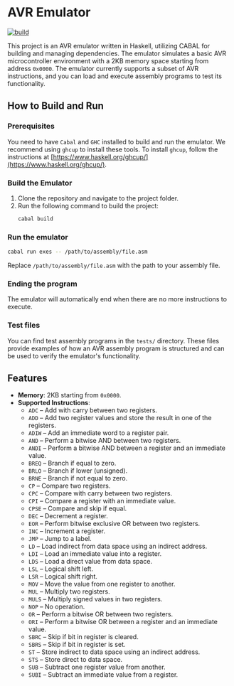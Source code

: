 # AVR Emulator
[![build](https://github.com/Flu/avr-emulator/actions/workflows/haskell.yml/badge.svg)](https://github.com/Flu/avr-emulator/actions/workflows/haskell.yml)

This project is an AVR emulator written in Haskell, utilizing CABAL for building and managing dependencies. The emulator simulates a basic AVR microcontroller environment with a 2KB memory space starting from address `0x0000`. The emulator currently supports a subset of AVR instructions, and you can load and execute assembly programs to test its functionality.

## How to Build and Run

### Prerequisites
You need to have `Cabal` and `GHC` installed to build and run the emulator. We recommend using `ghcup` to install these tools. To install `ghcup`, follow the instructions at [https://www.haskell.org/ghcup/](https://www.haskell.org/ghcup/).

### Build the Emulator

1. Clone the repository and navigate to the project folder.
2. Run the following command to build the project:
   ```bash
   cabal build
   ```

### Run the emulator

```bash
cabal run exes -- /path/to/assembly/file.asm
```

Replace `/path/to/assembly/file.asm` with the path to your assembly file.

### Ending the program

The emulator will automatically end when there are no more instructions to execute.

### Test files

You can find test assembly programs in the `tests/` directory. These files provide examples of how an AVR assembly program is structured and can be used to verify the emulator's functionality.

## Features
- **Memory**: 2KB starting from `0x0000`.
- **Supported Instructions**:
  - `ADC` – Add with carry between two registers.
  - `ADD` – Add two register values and store the result in one of the registers.
  - `ADIW` – Add an immediate word to a register pair.
  - `AND` – Perform a bitwise AND between two registers.
  - `ANDI` – Perform a bitwise AND between a register and an immediate value.
  - `BREQ` – Branch if equal to zero.
  - `BRLO` – Branch if lower (unsigned).
  - `BRNE` – Branch if not equal to zero.
  - `CP` – Compare two registers.
  - `CPC` – Compare with carry between two registers.
  - `CPI` – Compare a register with an immediate value.
  - `CPSE` – Compare and skip if equal.
  - `DEC` – Decrement a register.
  - `EOR` – Perform bitwise exclusive OR between two registers.
  - `INC` – Increment a register.
  - `JMP` – Jump to a label.
  - `LD` – Load indirect from data space using an indirect address.
  - `LDI` – Load an immediate value into a register.
  - `LDS` – Load a direct value from data space.
  - `LSL` – Logical shift left.
  - `LSR` – Logical shift right.
  - `MOV` – Move the value from one register to another.
  - `MUL` – Multiply two registers.
  - `MULS` – Multiply signed values in two registers.
  - `NOP` – No operation.
  - `OR` – Perform a bitwise OR between two registers.
  - `ORI` – Perform a bitwise OR between a register and an immediate value.
  - `SBRC` – Skip if bit in register is cleared.
  - `SBRS` – Skip if bit in register is set.
  - `ST` – Store indirect to data space using an indirect address.
  - `STS` – Store direct to data space.
  - `SUB` – Subtract one register value from another.
  - `SUBI` – Subtract an immediate value from a register.
